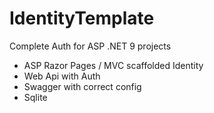 # IdentityTemplate

Complete Auth for ASP .NET 9 projects

* ASP Razor Pages / MVC scaffolded Identity
* Web Api with Auth
* Swagger with correct config
* Sqlite
